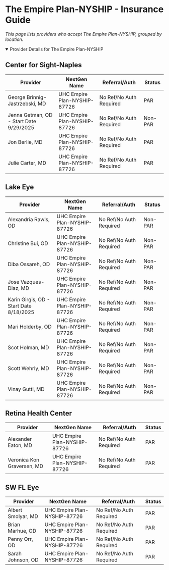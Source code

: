 # The Empire Plan-NYSHIP - Insurance Guide

*This page lists providers who accept The Empire Plan-NYSHIP, grouped by location.*

<details open><summary>Provider Details for The Empire Plan-NYSHIP</summary>

## Center for Sight-Naples

| Provider | NextGen Name | Referral/Auth | Status |
|----------|-------------|--------------|--------|
| George Brinnig-Jastrzebski, MD | UHC Empire Plan-NYSHIP-87726 | No Ref/No Auth Required | PAR |
| Jenna Getman, OD - Start Date 9/29/2025 | UHC Empire Plan-NYSHIP-87726 | No Ref/No Auth Required | Non-PAR |
| Jon Berlie, MD | UHC Empire Plan-NYSHIP-87726 | No Ref/No Auth Required | PAR |
| Julie Carter, MD | UHC Empire Plan-NYSHIP-87726 | No Ref/No Auth Required | PAR |

## Lake Eye 

| Provider | NextGen Name | Referral/Auth | Status |
|----------|-------------|--------------|--------|
| Alexandria Rawls, OD | UHC Empire Plan-NYSHIP-87726 | No Ref/No Auth Required | Non-PAR |
| Christine Bui, OD | UHC Empire Plan-NYSHIP-87726 | No Ref/No Auth Required | Non-PAR |
| Diba Ossareh, OD | UHC Empire Plan-NYSHIP-87726 | No Ref/No Auth Required | Non-PAR |
| Jose Vazques-Diaz, MD | UHC Empire Plan-NYSHIP-87726 | No Ref/No Auth Required | Non-PAR |
| Karin Girgis, OD - Start Date 8/18/2025 | UHC Empire Plan-NYSHIP-87726 | No Ref/No Auth Required | Non-PAR |
| Mari Holderby, OD | UHC Empire Plan-NYSHIP-87726 | No Ref/No Auth Required | Non-PAR |
| Scot Holman, MD | UHC Empire Plan-NYSHIP-87726 | No Ref/No Auth Required | Non-PAR |
| Scott Wehrly, MD | UHC Empire Plan-NYSHIP-87726 | No Ref/No Auth Required | Non-PAR |
| Vinay Gutti, MD | UHC Empire Plan-NYSHIP-87726 | No Ref/No Auth Required | Non-PAR |

## Retina Health Center

| Provider | NextGen Name | Referral/Auth | Status |
|----------|-------------|--------------|--------|
| Alexander Eaton, MD | UHC Empire Plan-NYSHIP-87726 | No Ref/No Auth Required | PAR |
| Veronica Kon Graversen, MD | UHC Empire Plan-NYSHIP-87726 | No Ref/No Auth Required | PAR |

## SW FL Eye

| Provider | NextGen Name | Referral/Auth | Status |
|----------|-------------|--------------|--------|
| Albert Smolyar, MD | UHC Empire Plan-NYSHIP-87726 | No Ref/No Auth Required | PAR |
| Brian Marhue, OD | UHC Empire Plan-NYSHIP-87726 | No Ref/No Auth Required | PAR |
| Penny Orr, OD | UHC Empire Plan-NYSHIP-87726 | No Ref/No Auth Required | PAR |
| Sarah Johnson, OD | UHC Empire Plan-NYSHIP-87726 | No Ref/No Auth Required | PAR |

</details>

